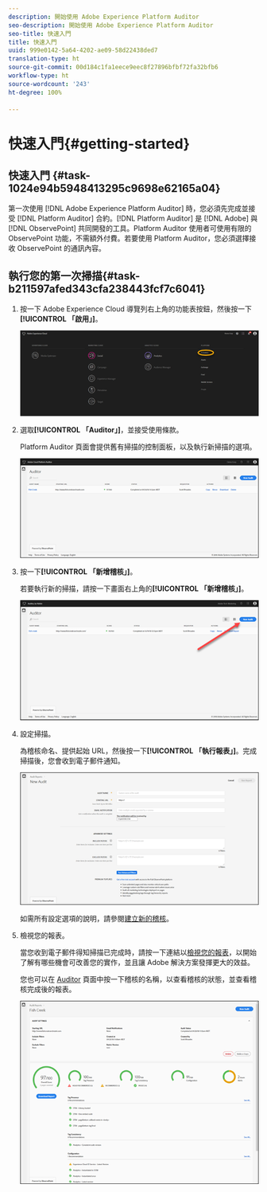 ```yaml
---
description: 開始使用 Adobe Experience Platform Auditor
seo-description: 開始使用 Adobe Experience Platform Auditor
seo-title: 快速入門
title: 快速入門
uuid: 999e0142-5a64-4202-ae09-58d22438ded7
translation-type: ht
source-git-commit: 00d184c1fa1eece9eec8f27896bfbf72fa32bfb6
workflow-type: ht
source-wordcount: '243'
ht-degree: 100%

---
```



# 快速入門{#getting-started}

## 快速入門 {#task-1024e94b5948413295c9698e62165a04}

<!--
This page is a placeholder for now, we need things like prerequisites, any planning that should be done before using Auditor, initial setup info--that kind of thing.
-->

第一次使用 [!DNL Adobe Experience Platform Auditor] 時，您必須先完成並接受 [!DNL Platform Auditor] 合約。[!DNL Platform Auditor] 是 [!DNL Adobe] 與 [!DNL ObservePoint] 共同開發的工具。Platform Auditor 使用者可使用有限的 ObservePoint 功能，不需額外付費。若要使用 Platform Auditor，您必須選擇接收 ObservePoint 的通訊內容。

## 執行您的第一次掃描{#task-b211597afed343cfa238443fcf7c6041}

1. 按一下 Adobe Experience Cloud 導覽列右上角的功能表按鈕，然後按一下&#x200B;**[!UICONTROL 「啟用」]**。

   ![](assets/activate.png)

1. 選取&#x200B;**[!UICONTROL 「Auditor」]**，並接受使用條款。

   Platform Auditor 頁面會提供舊有掃描的控制面板，以及執行新掃描的選項。

   ![](assets/home.png)

1. 按一下&#x200B;**[!UICONTROL 「新增稽核」]**。

   若要執行新的掃描，請按一下畫面右上角的&#x200B;**[!UICONTROL 「新增稽核」]**。

   ![](assets/new-audit-button.png)

1. 設定掃描。

   為稽核命名、提供起始 URL，然後按一下&#x200B;**[!UICONTROL 「執行報表」]**。完成掃描後，您會收到電子郵件通知。

   ![](assets/config.png)

   如需所有設定選項的說明，請參閱[建立新的稽核](../create-audit/create-new-audit.md)。
1. 檢視您的報表。

   當您收到電子郵件得知掃描已完成時，請按一下連結以[檢視您的報表](../reports/scorecard.md)，以開始了解有哪些機會可改善您的實作，並且讓 Adobe 解決方案發揮更大的效益。

   您也可以在 [Auditor](../get-started/audit-list.md) 頁面中按一下稽核的名稱，以查看稽核的狀態，並查看稽核完成後的報表。

   ![](assets/report.png)
